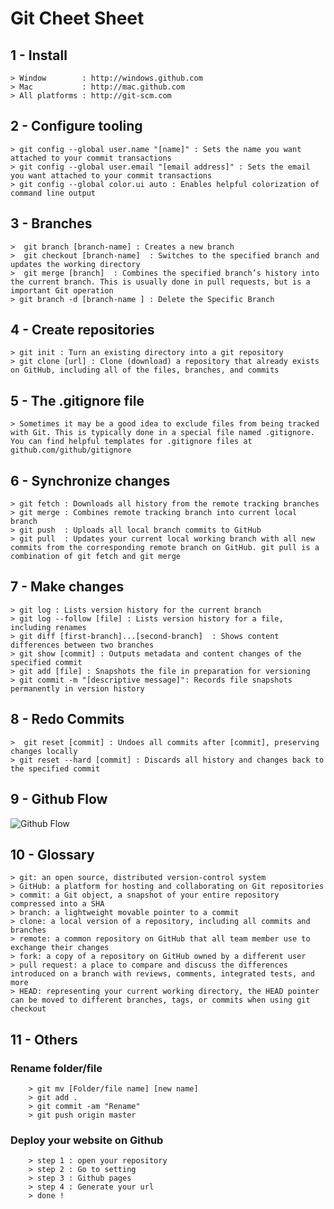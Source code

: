# Git Cheet Sheet
## 1 - Install
    > Window        : http://windows.github.com
    > Mac           : http://mac.github.com
    > All platforms : http://git-scm.com
## 2 - Configure tooling 
    > git config --global user.name "[name]" : Sets the name you want attached to your commit transactions
    > git config --global user.email "[email address]" : Sets the email you want attached to your commit transactions
    > git config --global color.ui auto : Enables helpful colorization of command line output
## 3 - Branches
    >  git branch [branch-name] : Creates a new branch
    >  git checkout [branch-name]  : Switches to the specified branch and updates the working directory
    >  git merge [branch]  : Combines the specified branch’s history into the current branch. This is usually done in pull requests, but is a  important Git operation
    > git branch -d [branch-name ] : Delete the Specific Branch
## 4 - Create repositories
    > git init : Turn an existing directory into a git repository
    > git clone [url] : Clone (download) a repository that already exists on GitHub, including all of the files, branches, and commits
## 5 - The .gitignore file
    > Sometimes it may be a good idea to exclude files from being tracked with Git. This is typically done in a special file named .gitignore. You can find helpful templates for .gitignore files at github.com/github/gitignore
## 6 - Synchronize changes
    > git fetch : Downloads all history from the remote tracking branches
    > git merge : Combines remote tracking branch into current local branch
    > git push  : Uploads all local branch commits to GitHub
    > git pull  : Updates your current local working branch with all new commits from the corresponding remote branch on GitHub. git pull is a combination of git fetch and git merge
## 7 - Make changes
    > git log : Lists version history for the current branch
    > git log --follow [file] : Lists version history for a file, including renames
    > git diff [first-branch]...[second-branch]  : Shows content differences between two branches
    > git show [commit] : Outputs metadata and content changes of the specified commit
    > git add [file] : Snapshots the file in preparation for versioning
    > git commit -m "[descriptive message]": Records file snapshots permanently in version history
## 8  - Redo Commits 
    >  git reset [commit] : Undoes all commits after [commit], preserving changes locally
    > git reset --hard [commit] : Discards all history and changes back to the specified commit
## 9 - Github Flow 
![Github Flow ](https://github.com/nazeerahmedofficial/Full_Stack_Development/blob/main/GitHubPics/githubflow.PNG)
## 10 - Glossary
    > git: an open source, distributed version-control system   
    > GitHub: a platform for hosting and collaborating on Git repositories
    > commit: a Git object, a snapshot of your entire repository compressed into a SHA  
    > branch: a lightweight movable pointer to a commit
    > clone: a local version of a repository, including all commits and branches
    > remote: a common repository on GitHub that all team member use to exchange their changes
    > fork: a copy of a repository on GitHub owned by a different user
    > pull request: a place to compare and discuss the differences introduced on a branch with reviews, comments, integrated tests, and more
    > HEAD: representing your current working directory, the HEAD pointer can be moved to different branches, tags, or commits when using git checkout

## 11 - Others
### Rename folder/file
        > git mv [Folder/file name] [new name]
        > git add .
        > git commit -am "Rename"
        > git push origin master
### Deploy your website on Github
        > step 1 : open your repository
        > step 2 : Go to setting
        > step 3 : Github pages
        > step 4 : Generate your url
        > done !
